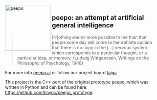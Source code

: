 <img src="https://i.imgur.com/asqHaeo.png" alt="peepo" align="left" height="150" width="150"/>

## peepo: an attempt at artificial general intelligence

> [N]othing seems more possible to me than that people some day will come to the definite opinion that there is no copy in the [...] nervous system which corresponds to a particular thought, or a particular idea, or memory. (Ludwig Wittgenstein, Writings on the Philosophy of Psychology, 1948)

For more info [peepo.ai](https://peepo.ai) or follow our project board [taiga](https://tree.taiga.io/project/hayoc-peepo/backlog)

This project is the C++ port of the original prototype peepo, which was written in Python and can be found here: https://github.com/hayoc/peepo_prototype.
